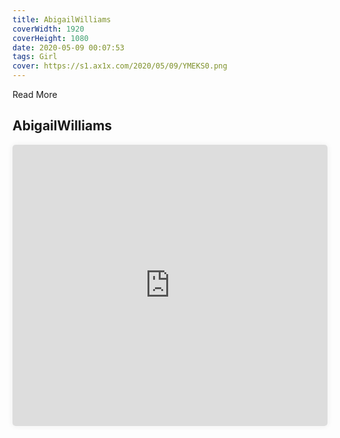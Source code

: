 ```yaml
---
title: AbigailWilliams
coverWidth: 1920
coverHeight: 1080
date: 2020-05-09 00:07:53
tags: Girl
cover: https://s1.ax1x.com/2020/05/09/YMEKS0.png
---
```


Read More
<!-- more -->

## AbigailWilliams

<iframe style="width:100%;height:450px;box-shadow:0px 0px 10px #eee;border-radius:5px" src="https://www.ddd.online/jq/webEdit/project/embedProject/C6iyMjOF-eKTmwMp4-HMpubhXP-a8uJILo7" frameborder="0" allowvr allowfullscreen mozallowfullscreen="true" webkitallowfullscreen="true" onmousewheel="">
</iframe>